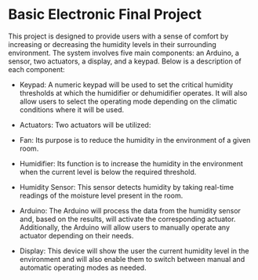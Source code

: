 # Basic Electronic Final Project


This project is designed to provide users with a sense of comfort by increasing or decreasing the humidity levels in their surrounding environment. The system involves five main components: an Arduino, a sensor, two actuators, a display, and a keypad. Below is a description of each component:

- Keypad: A numeric keypad will be used to set the critical humidity thresholds at which the humidifier or dehumidifier operates. It will also allow users to select the operating mode depending on the climatic conditions where it will be used.

- Actuators: Two actuators will be utilized:
- Fan: Its purpose is to reduce the humidity in the environment of a given room.
- Humidifier: Its function is to increase the humidity in the environment when the current level is below the required threshold.
- Humidity Sensor: This sensor detects humidity by taking real-time readings of the moisture level present in the room.

- Arduino: The Arduino will process the data from the humidity sensor and, based on the results, will activate the corresponding actuator. Additionally, the Arduino will allow users to manually operate any actuator depending on their needs.

- Display: This device will show the user the current humidity level in the environment and will also enable them to switch between manual and automatic operating modes as needed.
